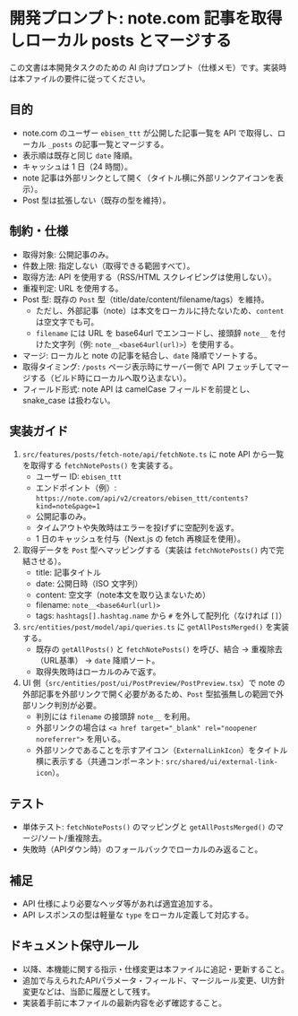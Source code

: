 # 開発プロンプト: note.com 記事を取得しローカル posts とマージする

この文書は本開発タスクのための AI 向けプロンプト（仕様メモ）です。実装時は本ファイルの要件に従ってください。

## 目的

- note.com のユーザー `ebisen_ttt` が公開した記事一覧を API で取得し、ローカル `_posts` の記事一覧とマージする。
- 表示順は既存と同じ `date` 降順。
- キャッシュは 1 日（24 時間）。
- note 記事は外部リンクとして開く（タイトル横に外部リンクアイコンを表示）。
- Post 型は拡張しない（既存の型を維持）。

## 制約・仕様

- 取得対象: 公開記事のみ。
- 件数上限: 指定しない（取得できる範囲すべて）。
- 取得方法: API を使用する（RSS/HTML スクレイピングは使用しない）。
- 重複判定: URL を使用する。
- Post 型: 既存の `Post` 型（title/date/content/filename/tags）を維持。
  - ただし、外部記事（note）は本文をローカルに持たないため、`content` は空文字でも可。
  - `filename` には URL を base64url でエンコードし、接頭辞 `note__` を付けた文字列（例: `note__<base64url(url)>`）を使用する。
- マージ: ローカルと note の記事を結合し、`date` 降順でソートする。
- 取得タイミング: `/posts` ページ表示時にサーバー側で API フェッチしてマージする（ビルド時にローカルへ取り込まない）。
- フィールド形式: note API は camelCase フィールドを前提とし、snake_case は扱わない。

## 実装ガイド

1. `src/features/posts/fetch-note/api/fetchNote.ts` に note API から一覧を取得する `fetchNotePosts()` を実装する。
   - ユーザー ID: `ebisen_ttt`
   - エンドポイント（例）: `https://note.com/api/v2/creators/ebisen_ttt/contents?kind=note&page=1`
   - 公開記事のみ。
   - タイムアウトや失敗時はエラーを投げずに空配列を返す。
   - 1 日のキャッシュを付与（Next.js の fetch 再検証を使用）。
2. 取得データを `Post` 型へマッピングする（実装は `fetchNotePosts()` 内で完結させる）。
   - title: 記事タイトル
   - date: 公開日時（ISO 文字列）
   - content: 空文字（note本文を取り込まないため）
   - filename: `note__<base64url(url)>`
   - tags: `hashtags[].hashtag.name` から `#` を外して配列化（なければ `[]`）
3. `src/entities/post/model/api/queries.ts` に `getAllPostsMerged()` を実装する。
   - 既存の `getAllPosts()` と `fetchNotePosts()` を呼び、結合 → 重複除去（URL基準） → `date` 降順ソート。
   - 取得失敗時はローカルのみで返す。
4. UI 側（`src/entities/post/ui/PostPreview/PostPreview.tsx`）で note の外部記事を外部リンクで開く必要があるため、`Post` 型拡張無しの範囲で外部リンク判別が必要。
   - 判別には `filename` の接頭辞 `note__` を利用。
   - 外部リンクの場合は `<a href target="_blank" rel="noopener noreferrer">` を用いる。
   - 外部リンクであることを示すアイコン（`ExternalLinkIcon`）をタイトル横に表示する（共通コンポーネント: `src/shared/ui/external-link-icon`）。

## テスト

- 単体テスト: `fetchNotePosts()` のマッピングと `getAllPostsMerged()` のマージ/ソート/重複除去。
- 失敗時（APIダウン時）のフォールバックでローカルのみ返ること。

## 補足

- API 仕様により必要なヘッダ等があれば適宜追加する。
- API レスポンスの型は軽量な `type` をローカル定義して対応する。

## ドキュメント保守ルール

- 以降、本機能に関する指示・仕様変更は本ファイルに追記・更新すること。
- 追加で与えられたAPIパラメータ・フィールド、マージルール変更、UI方針変更などは、当節に履歴として残す。
- 実装着手前に本ファイルの最新内容を必ず確認すること。
